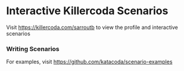 # Interactive Killercoda Scenarios

Visit https://killercoda.com/sarroutb to view the profile and interactive scenarios

### Writing Scenarios
For examples, visit https://github.com/katacoda/scenario-examples
